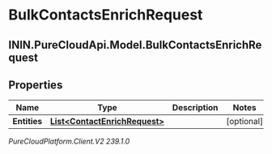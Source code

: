 # BulkContactsEnrichRequest

## ININ.PureCloudApi.Model.BulkContactsEnrichRequest

## Properties

|Name | Type | Description | Notes|
|------------ | ------------- | ------------- | -------------|
| **Entities** | [**List&lt;ContactEnrichRequest&gt;**](ContactEnrichRequest) |  | [optional] |



_PureCloudPlatform.Client.V2 239.1.0_
